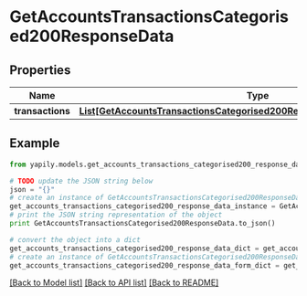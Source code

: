 # GetAccountsTransactionsCategorised200ResponseData


## Properties
Name | Type | Description | Notes
------------ | ------------- | ------------- | -------------
**transactions** | [**List[GetAccountsTransactionsCategorised200ResponseDataTransactionsInner]**](GetAccountsTransactionsCategorised200ResponseDataTransactionsInner.md) |  | [optional] 

## Example

```python
from yapily.models.get_accounts_transactions_categorised200_response_data import GetAccountsTransactionsCategorised200ResponseData

# TODO update the JSON string below
json = "{}"
# create an instance of GetAccountsTransactionsCategorised200ResponseData from a JSON string
get_accounts_transactions_categorised200_response_data_instance = GetAccountsTransactionsCategorised200ResponseData.from_json(json)
# print the JSON string representation of the object
print GetAccountsTransactionsCategorised200ResponseData.to_json()

# convert the object into a dict
get_accounts_transactions_categorised200_response_data_dict = get_accounts_transactions_categorised200_response_data_instance.to_dict()
# create an instance of GetAccountsTransactionsCategorised200ResponseData from a dict
get_accounts_transactions_categorised200_response_data_form_dict = get_accounts_transactions_categorised200_response_data.from_dict(get_accounts_transactions_categorised200_response_data_dict)
```
[[Back to Model list]](../README.md#documentation-for-models) [[Back to API list]](../README.md#documentation-for-api-endpoints) [[Back to README]](../README.md)


